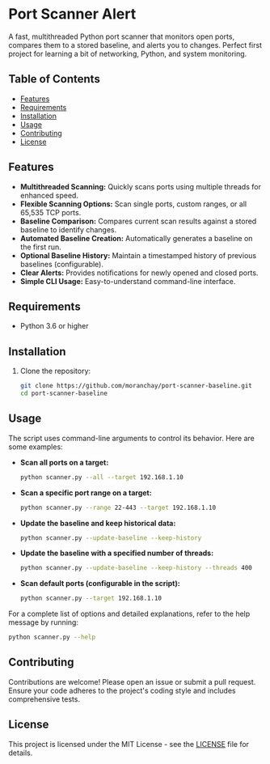 # Port Scanner Alert

A fast, multithreaded Python port scanner that monitors open ports, compares them to a stored baseline, and alerts you to changes. Perfect first project for learning a bit of networking, Python, and system monitoring.


## Table of Contents

- [Features](#features)
- [Requirements](#requirements)
- [Installation](#installation)
- [Usage](#usage)
- [Contributing](#contributing)
- [License](#license)


## Features

*   **Multithreaded Scanning:**  Quickly scans ports using multiple threads for enhanced speed.
*   **Flexible Scanning Options:** Scan single ports, custom ranges, or all 65,535 TCP ports.
*   **Baseline Comparison:** Compares current scan results against a stored baseline to identify changes.
*   **Automated Baseline Creation:** Automatically generates a baseline on the first run.
*   **Optional Baseline History:**  Maintain a timestamped history of previous baselines (configurable).
*   **Clear Alerts:**  Provides notifications for newly opened and closed ports.
*   **Simple CLI Usage:** Easy-to-understand command-line interface.


## Requirements

*   Python 3.6 or higher


## Installation

1.  Clone the repository:

    ```bash
    git clone https://github.com/moranchay/port-scanner-baseline.git
    cd port-scanner-baseline
    ```

## Usage

The script uses command-line arguments to control its behavior.  Here are some examples:

* **Scan all ports on a target:**

    ```bash
    python scanner.py --all --target 192.168.1.10
    ```

* **Scan a specific port range on a target:**

    ```bash
    python scanner.py --range 22-443 --target 192.168.1.10
    ```

* **Update the baseline and keep historical data:**

    ```bash
    python scanner.py --update-baseline --keep-history
    ```

* **Update the baseline with a specified number of threads:**

    ```bash
    python scanner.py --update-baseline --keep-history --threads 400
    ```

* **Scan default ports (configurable in the script):**

    ```bash
    python scanner.py --target 192.168.1.10
    ```

For a complete list of options and detailed explanations, refer to the help message by running:

```bash
python scanner.py --help
```


## Contributing

Contributions are welcome! Please open an issue or submit a pull request.  Ensure your code adheres to the project's coding style and includes comprehensive tests.


## License

This project is licensed under the MIT License - see the [LICENSE](LICENSE) file for details.


